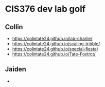 # CIS376 dev lab golf

## Collin

- https://colintate24.github.io/lab-charlie/
- https://colintate24.github.io/scaling-tribble/
- https://colintate24.github.io/special-fiesta/
- https://colintate24.github.io/Tate-Foxtrot/

## Jaiden

-
